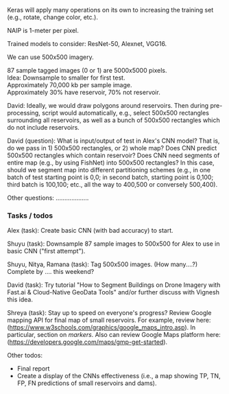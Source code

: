 Keras will apply many operations on its own to increasing the training set (e.g., rotate, change color, etc.).

NAIP is 1-meter per pixel.

Trained models to consider: ResNet-50, Alexnet, VGG16.

We can use 500x500 imagery.

87 sample tagged images (0 or 1) are 5000x5000 pixels.  
Idea: Downsample to smaller for first test.  
Approximately 70,000 kb per sample image.  
Approximately 30% have reservoir, 70% not reservoir.

David: Ideally, we would draw polygons around reservoirs. Then during pre-processing, script would automatically, e.g., select 500x500 rectangles surrounding all reservoirs, as well as a bunch of 500x500 rectangles which do not include reservoirs.

David (question): What is input/output of test in Alex's CNN model? That is, do we pass in 1) 500x500 rectangles, or 2) whole map? Does CNN predict 500x500 rectangles which contain reservoir? Does CNN need segments of entire map (e.g., by using FishNet) into 500x500 rectangles? In this case, should we segment map into different partitioning schemes (e.g., in one batch of test starting point is 0,0; in second batch, starting point is 0,100; third batch is 100,100; etc., all the way to 400,500 or conversely 500,400).

Other questions: ...................

### Tasks / todos
Alex (task): Create basic CNN (with bad accuracy) to start.

Shuyu (task): Downsample 87 sample images to 500x500 for Alex to use in basic CNN ("first attempt").

Shuyu, Nitya, Ramana (task): Tag 500x500 images. (How many....?) Complete by .... this weekend?

David (task): Try tutorial "How to Segment Buildings on Drone Imagery with Fast.ai & Cloud-Native GeoData Tools" and/or further discuss with Vignesh this idea.

Shreya (task): Stay up to speed on everyone's progress? Review Google mapping API for final map of small reservoirs. For example, review here: (https://www.w3schools.com/graphics/google_maps_intro.asp). In particular, section on *markers*. Also can review Google Maps platform here: (https://developers.google.com/maps/gmp-get-started).

Other todos:
* Final report
* Create a display of the CNNs effectiveness (i.e., a map showing TP, TN, FP, FN predictions of small reservoirs and dams).
